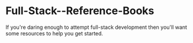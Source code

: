 # Full-Stack--Reference-Books
If you're daring enough to attempt full-stack development then you'll want some resources to help you get started.
